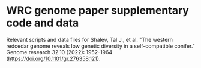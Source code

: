 # WRC genome paper supplementary code and data
Relevant scripts and data files for Shalev, Tal J., et al. "The western redcedar genome reveals low genetic diversity in a self-compatible conifer." Genome research 32.10 (2022): 1952-1964 (https://doi.org/10.1101/gr.276358.121).
